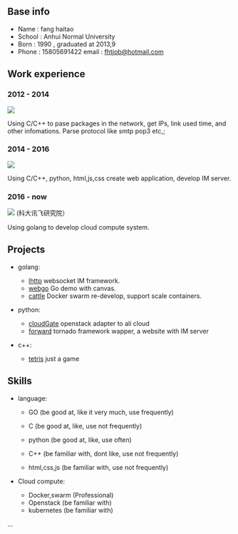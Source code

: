 ## Base info
* Name : fang haitao
* School : Anhui Normal University 
* Born : 1990 , graduated at 2013,9
* Phone : 15805691422 email : fhtjob@hotmail.com

## Work experience
### 2012 - 2014 

[![](http://www.haohandata.com/images/logo.png)](http://www.haohandata.com)

Using C/C++ to pase packages in the network, get IPs, link used time, and other infomations.
Parse protocol like smtp pop3 etc,;

### 2014 - 2016

[![](http://webbuilder.asiannet.com/ftp/959/impowerlogo.png)](http://www.impower-tech.com)

Using C/C++, python, html,js,css create web application, develop IM server.

### 2016 - now
[![](http://www.iflytek.com/images/logo.png)](http://www.iflytek.com) (科大讯飞研究院）

Using golang to develop cloud compute system.

## Projects

* golang:
    * [lhttp](https://github.com/fanux/lhttp) websocket IM framework.
    * [webgo](https://github.com/fanux/webGo) Go demo with canvas.
    * [cattle](https://github.com/fanux/cattle) Docker swarm re-develop, support scale containers.

* python:
    * [cloudGate](https://github.com/fanux/cloudGate) openstack adapter to ali cloud
    * [forward](https://github.com/fanux/forward) tornado framework wapper, a website with IM server

* c++:
    * [tetris](https://github.com/fanux/tetris) just a game

## Skills
* language:
    * GO  (be good at, like it very much, use frequently)
    * C   (be good at, like, use not frequently)
    * python (be good at, like, use often)

    * C++ (be familiar with, dont like, use not frequently)
    * html,css,js (be familiar with, use not frequently)

* Cloud compute:
    * Docker,swarm (Professional)
    * Openstack (be familiar with)
    * kubernetes (be familiar with)

...

